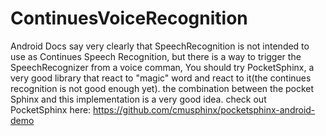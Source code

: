 # ContinuesVoiceRecognition
Android Docs say very clearly that SpeechRecognition is not intended to use as Continues Speech Recognition, but there is a way to trigger the SpeechRecognizer from a voice comman,  You should try PocketSphinx, a very good library that react to "magic" word and react to it(the continues recognition is not good enough yet). the combination between the pocket  Sphinx and this implementation is a very good idea.  check out PocketSphinx here: https://github.com/cmusphinx/pocketsphinx-android-demo
